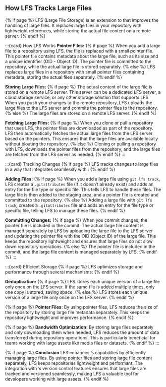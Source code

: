 ## How <i class="fab fa-git"></i> LFS Tracks Large Files
{% if page %}
<i class="fab fa-git"></i> LFS (Large File Storage) is an extension to <i class="fab fa-git"></i> that improves the handling of large files. 
It replaces large files in your repository with lightweight references, while storing the actual file content on a remote server. 
{% endif %}

:::{card} How <i class="fab fa-git"></i> LFS Works
**Pointer Files:** {% if page %}
When you add a large file to a <i class="fab fa-git"></i> repository using <i class="fab fa-git"></i> LFS, the file is replaced with a small pointer file.
This pointer file contains metadata about the large file, such as its size and a unique identifier (OID - Object ID).
The pointer file is committed to the <i class="fab fa-git"></i> repository, while the actual large file is stored separately.
{% else %}
<i class="fab fa-git"></i> LFS replaces large files in a <i class="fab fa-git"></i> repository with small pointer files containing metadata, storing the actual files separately.
{% endif %}

**Storing Large Files:** {% if page %}
The actual content of the large file is stored on a remote LFS server. This server can be a dedicated LFS server, a cloud storage service, or any other storage solution that supports <i class="fab fa-git"></i> LFS.
When you push your changes to the remote repository, <i class="fab fa-git"></i> LFS uploads the large files to the LFS server and commits the pointer files to the <i class="fab fa-git"></i> repository.
{% else %}
The large files are stored on a remote LFS server.
{% endif %}

**Fetching Large Files:** {% if page %}
When you clone or pull a repository that uses <i class="fab fa-git"></i> LFS, the pointer files are downloaded as part of the <i class="fab fa-git"></i> repository.
<i class="fab fa-git"></i> LFS then automatically fetches the actual large files from the LFS server based on the pointers. This ensures that the large files are available locally without bloating the <i class="fab fa-git"></i> repository.
{% else %}
Cloning or pulling a repository with <i class="fab fa-git"></i> LFS, downloads the pointer files from the repository, and the large files are fetched from the LFS server as needed.
{% endif %}
:::

:::{card} Tracking Changes
{% if page %}
<i class="fab fa-git"></i> LFS tracks changes to large files in a way that integrates seamlessly with <i class="fab fa-git"></i>:
{% endif %}

**Adding Files:** {% if page %}
When you add a large file using `git lfs track`, <i class="fab fa-git"></i> LFS creates a `.gitattributes` file (if it doesn’t already exist) and adds an entry for the file type or specific file. This tells <i class="fab fa-git"></i> LFS to handle these files.
The large file is then added to the staging area, and a pointer file is created and committed to the repository.
{% else %}
Adding a large file with `git lfs track`, creates a `.gitattributes` file and adds an entry for the file type or specific file, telling <i class="fab fa-git"></i> LFS to manage these files.
{% endif %}

**Committing Changes:** {% if page %}
When you commit changes, the pointer file is included in the commit. The actual large file content is managed separately by <i class="fab fa-git"></i> LFS by uploading the large file to the LFS server and updating the pointer file with the OID (Object ID) of the large file.
This keeps the <i class="fab fa-git"></i> repository lightweight and ensures that large files do not slow down repository operations.
{% else %}
The pointer file is included in the commit, and the large file content is managed separately by <i class="fab fa-git"></i> LFS.
{% endif %}
:::

:::{card} Efficient Storage
{% if page %}
<i class="fab fa-git"></i> LFS optimizes storage and performance through several mechanisms:
{% endif %}

**Deduplication:** {% if page %}
<i class="fab fa-git"></i> LFS stores each unique version of a large file only once on the LFS server. 
If the same file is added multiple times, only one copy is stored, saving space.
{% else %}
<i class="fab fa-git"></i> LFS stores each unique version of a large file only once on the LFS server.
{% endif %}

{% if page %}
**Pointer Files:** By using pointer files, <i class="fab fa-git"></i> LFS reduces the size of the <i class="fab fa-git"></i> repository by storing large file metadata separately. This keeps the repository lightweight and improves performance.
{% endif %}

{% if page %}
**Bandwidth Optimization:** By storing large files separately and only downloading them when needed, <i class="fab fa-git"></i> LFS reduces the amount of data transferred during repository operations. This is particularly beneficial for teams working with large assets like media files or datasets.
{% endif %}
:::

{% if page %}
**Conclusion**
<i class="fab fa-git"></i> LFS enhances <i class="fab fa-git"></i>’s capabilities by efficiently managing large files. 
By using pointer files and storing large file content separately, <i class="fab fa-git"></i> LFS keeps repositories lightweight and performant. 
The integration with <i class="fab fa-git"></i>’s version control features ensures that large files are tracked and versioned seamlessly, making <i class="fab fa-git"></i> LFS a valuable tool for developers working with large assets.
{% endif %}